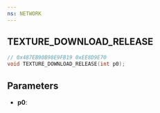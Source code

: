 ```yaml
---
ns: NETWORK
---
```

## TEXTURE_DOWNLOAD_RELEASE

```c
// 0x487EB90B98E9FB19 0xEE8D9E70
void TEXTURE_DOWNLOAD_RELEASE(int p0);
```

## Parameters
* **p0**:

